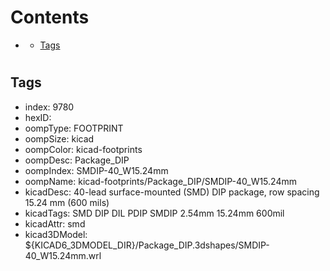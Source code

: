 



Contents
========

* [](#)
	* [Tags](#tags)

# 

## Tags

- index: 9780
- hexID: 
- oompType: FOOTPRINT
- oompSize: kicad
- oompColor: kicad-footprints
- oompDesc: Package_DIP
- oompIndex: SMDIP-40_W15.24mm
- oompName: kicad-footprints/Package_DIP/SMDIP-40_W15.24mm
- kicadDesc: 40-lead surface-mounted (SMD) DIP package, row spacing 15.24 mm (600 mils)
- kicadTags: SMD DIP DIL PDIP SMDIP 2.54mm 15.24mm 600mil
- kicadAttr: smd
- kicad3DModel: ${KICAD6_3DMODEL_DIR}/Package_DIP.3dshapes/SMDIP-40_W15.24mm.wrl
